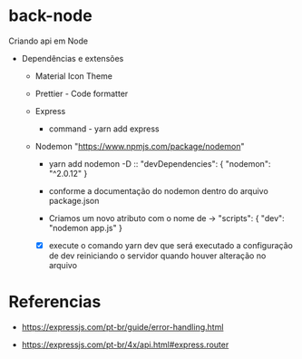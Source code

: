 # back-node

Criando api em Node

- Dependências e extensões

  - Material Icon Theme
  - Prettier - Code formatter
  - Express
    - command - yarn add express
  - Nodemon "https://www.npmjs.com/package/nodemon"

    - yarn add nodemon -D :: "devDependencies": {
      "nodemon": "^2.0.12"
      }

    - conforme a documentação do nodemon dentro do arquivo package.json
    - Criamos um novo atributo com o nome de -> "scripts": {
      "dev": "nodemon app.js"
      }

    - [x] execute o comando yarn dev que será executado a configuração de dev reiniciando o servidor quando houver alteração no arquivo

# Referencias

- https://expressjs.com/pt-br/guide/error-handling.html

- https://expressjs.com/pt-br/4x/api.html#express.router
